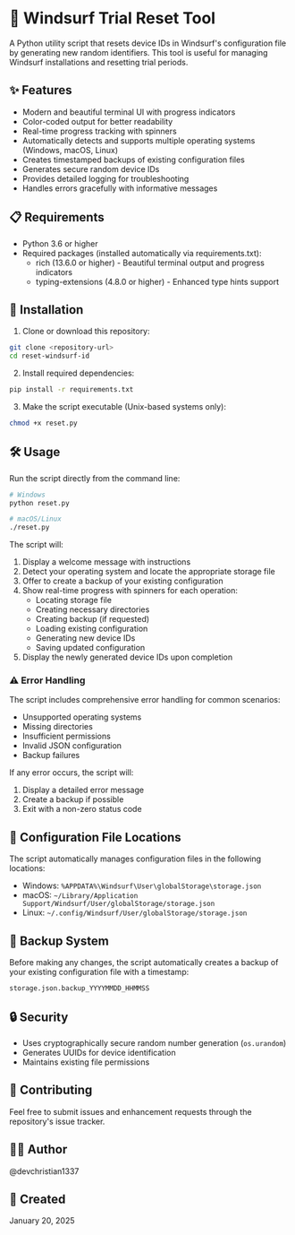 # 🌊 Windsurf Trial Reset Tool

A Python utility script that resets device IDs in Windsurf's configuration file by generating new random identifiers. This tool is useful for managing Windsurf installations and resetting trial periods.

## ✨ Features

- Modern and beautiful terminal UI with progress indicators
- Color-coded output for better readability
- Real-time progress tracking with spinners
- Automatically detects and supports multiple operating systems (Windows, macOS, Linux)
- Creates timestamped backups of existing configuration files
- Generates secure random device IDs
- Provides detailed logging for troubleshooting
- Handles errors gracefully with informative messages

## 📋 Requirements

- Python 3.6 or higher
- Required packages (installed automatically via requirements.txt):
  - rich (13.6.0 or higher) - Beautiful terminal output and progress indicators
  - typing-extensions (4.8.0 or higher) - Enhanced type hints support

## 🚀 Installation

1. Clone or download this repository:
```bash
git clone <repository-url>
cd reset-windsurf-id
```

2. Install required dependencies:
```bash
pip install -r requirements.txt
```

3. Make the script executable (Unix-based systems only):
```bash
chmod +x reset.py
```

## 🛠️ Usage

Run the script directly from the command line:

```bash
# Windows
python reset.py

# macOS/Linux
./reset.py
```

The script will:
1. Display a welcome message with instructions
2. Detect your operating system and locate the appropriate storage file
3. Offer to create a backup of your existing configuration
4. Show real-time progress with spinners for each operation:
   - Locating storage file
   - Creating necessary directories
   - Creating backup (if requested)
   - Loading existing configuration
   - Generating new device IDs
   - Saving updated configuration
5. Display the newly generated device IDs upon completion

### ⚠️ Error Handling

The script includes comprehensive error handling for common scenarios:
- Unsupported operating systems
- Missing directories
- Insufficient permissions
- Invalid JSON configuration
- Backup failures

If any error occurs, the script will:
1. Display a detailed error message
2. Create a backup if possible
3. Exit with a non-zero status code

## 📂 Configuration File Locations

The script automatically manages configuration files in the following locations:

- Windows: `%APPDATA%\Windsurf\User\globalStorage\storage.json`
- macOS: `~/Library/Application Support/Windsurf/User/globalStorage/storage.json`
- Linux: `~/.config/Windsurf/User/globalStorage/storage.json`

## 💾 Backup System

Before making any changes, the script automatically creates a backup of your existing configuration file with a timestamp:
```
storage.json.backup_YYYYMMDD_HHMMSS
```

## 🔒 Security

- Uses cryptographically secure random number generation (`os.urandom`)
- Generates UUIDs for device identification
- Maintains existing file permissions

## 👥 Contributing

Feel free to submit issues and enhancement requests through the repository's issue tracker.

## 👨‍💻 Author

@devchristian1337

## 📅 Created

January 20, 2025